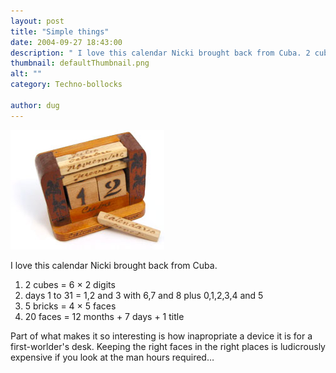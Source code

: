 ```yaml
---
layout: post
title: "Simple things"
date: 2004-09-27 18:43:00
description: " I love this calendar Nicki brought back from Cuba. 2 cubes = 6 &#215; 2 digits days 1 to 31 = 1,2 and 3 with 6,7 and 8 plus 0,1,2,3,4 and 5 5 bricks = 4 &#215; 5 faces&#8230;"
thumbnail: defaultThumbnail.png
alt: ""
category: Techno-bollocks

author: dug
---
```


<p><img src="/assets/i/calendario.jpg" alt="El Che vive en el corazon del pueblo Cubano" height="191" width="246" style="border:none;" /></p>

<p>I love this calendar Nicki brought back from Cuba.</p>

<ol>
<li>2 cubes = 6 &#215; 2 digits</li>
<li>days 1 to 31 = 1,2 and 3 with 6,7 and 8 plus 0,1,2,3,4 and 5</li>
<li>5 bricks = 4 &#215; 5 faces</li>
<li>20 faces = 12 months + 7 days + 1 title</li>
</ol>

<p>Part of what makes it so interesting is how inapropriate a device it is for a first-worlder's desk. Keeping the right faces in the right places is ludicrously expensive if you look at the man hours required&#8230;</p>

